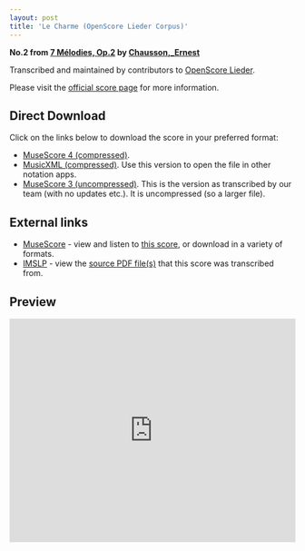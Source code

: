 ```yaml
---
layout: post
title: 'Le Charme (OpenScore Lieder Corpus)'
---
```


__No.2 from [7 Mélodies, Op.2](https://fourscoreandmore.org/openscore/lieder/Chausson%2C_Ernest/7_M%C3%A9lodies%2C_Op.2/) by [Chausson,_Ernest](https://fourscoreandmore.org/openscore/lieder/Chausson%2C_Ernest)__

Transcribed and maintained by contributors to [OpenScore Lieder].

Please visit the [official score page] for more information.

[official score page]: https://musescore.com/openscore-lieder-corpus/scores/5077651
[OpenScore Lieder]: https://musescore.com/openscore-lieder-corpus

## Direct Download

Click on the links below to download the score in your preferred format:
- [MuseScore 4 (compressed)](https://fourscoreandmore.org/openscore/lieder/Chausson%2C_Ernest/7_M%C3%A9lodies%2C_Op.2/2_Le_Charme.mscz).
- [MusicXML (compressed)](https://fourscoreandmore.org/openscore/lieder/Chausson%2C_Ernest/7_M%C3%A9lodies%2C_Op.2/2_Le_Charme.mxl). Use this version to open the file in other notation apps.
- [MuseScore 3 (uncompressed)](https://raw.githubusercontent.com/OpenScore/Lieder/refs/heads/main/scores/Chausson%2C_Ernest/7_M%C3%A9lodies%2C_Op.2/2_Le_Charme/lc5077651.mscx). This is the version as transcribed by our team (with no updates etc.). It is uncompressed (so a larger file).

## External links

- [MuseScore] - view and listen to [this score][MuseScore], or download in a variety of formats.
- [IMSLP] - view the [source PDF file(s)][IMSLP] that this score was transcribed from.

[MuseScore]: https://musescore.com/score/5077651
[IMSLP]: https://imslp.org/wiki/Special:ReverseLookup/16897

## Preview

<iframe width="100%" height="394" src="https://musescore.com/openscore-lieder-corpus/scores/5077651/embed" frameborder="0" allowfullscreen allow="autoplay; fullscreen"></iframe>
